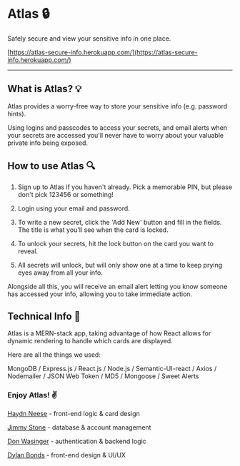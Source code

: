 # Atlas :lock:

Safely secure and view your sensitive info in one place.

[https://atlas-secure-info.herokuapp.com/](https://atlas-secure-info.herokuapp.com/)

***

## What is Atlas? :bulb:

Atlas provides a worry-free way to store your sensitive info (e.g. password hints).

Using logins and passcodes to access your secrets, and email alerts when your secrets are accessed you'll never have to worry about your valuable private info being exposed.

## How to use Atlas :mag:

1) Sign up to Atlas if you haven't already. Pick a memorable PIN, but please don't pick 123456 or something!

1) Login using your email and password.

1) To write a new secret, click the 'Add New' button and fill in the fields. The title is what you'll see when the card is locked.

1) To unlock your secrets, hit the lock button on the card you want to reveal.

1) All secrets will unlock, but will only show one at a time to keep prying eyes away from all your info.

Alongside all this, you will receive an email alert letting you know someone has accessed your info, allowing you to take immediate action.


## Technical Info :page_facing_up:

Atlas is a MERN-stack app, taking advantage of how React allows for dynamic rendering to handle which cards are displayed.

Here are all the things we used:

MongoDB / Express.js / React.js / Node.js / Semantic-UI-react / Axios / Nodemailer / JSON Web Token / MD5 / Mongoose / Sweet Alerts

### Enjoy Atlas! :v:

[Haydn Neese](https://github.com/HaydnNeese) - front-end logic & card design

[Jimmy Stone](https://github.com/jstone074) - database & account management

[Don Wasinger](https://github.com/djwasing) - authentication & backend logic

[Dylan Bonds](https://github.com/mangodyl) - front-end design & UI/UX
